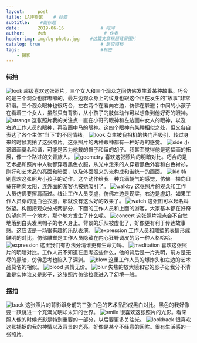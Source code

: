```yaml
---
layout:     post   				    
title: LA博物馆	# 标题
subtitle:	 #副标题
date:       2019-06-16				# 时间
author:     木水 						# 作者
header-img: img/bg-photo.jpg 	#这篇文章标题背景图片
catalog: true 						# 是否归档
tags:								#标签
    - 摄影
---
```

### 街拍
![look](https://raw.githubusercontent.com/yic317/yic317.github.io/master/img/19-06-16-01.jpg)
超级喜欢这张照片，三个女人和三个观众之间仿佛发生着某种故事。巧合的是三个观众也胖嘟嘟的，最左边观众身上的纹身也跟这个正在发生的“故事”非常和谐。三个观众眼神也很巧合，左右两个在看向右边，仿佛在躲避；中间的小孩子在看着三个女人，虽然只有背影，从小孩子的肢体动作可以想象到他好奇的眼神。
![strange](https://raw.githubusercontent.com/yic317/yic317.github.io/master/img/19-06-16-02.jpg)
这张照片我的关注点一直在小哥的眼神和左边画中女人的眼神，以及右边工作人员的眼神，再及画中马的眼神。这四个眼神有某种相似之处，但又各自表达了各个主体“当下”的不同情绪。
![look](https://raw.githubusercontent.com/yic317/yic317.github.io/master/img/19-06-16-03.jpg)
女生被我相机的快门声吸引，转过身来的时候我拍了这张照片。这张照片的两种眼神都有一种好奇的感觉。
![side](https://raw.githubusercontent.com/yic317/yic317.github.io/master/img/19-06-16-04.jpg)
小哥跟画莫名和谐，可能是因为他戴的帽子和留的胡子。我甚至觉得他是这幅画的拓展，像一个路过的文青旅人。
![geometry](https://raw.githubusercontent.com/yic317/yic317.github.io/master/img/19-06-16-05.jpg)
喜欢这张照片的明暗对比。巧合的是艺术品和照片中人物都穿着黑色衣服，从光中走来的人穿着黑色外套和白色衬衫，刚好和艺术品的亮面和暗面，以及外面照来的光构成和谐统一的画面。
![kid](https://raw.githubusercontent.com/yic317/yic317.github.io/master/img/19-06-16-06.jpg)
特别喜欢这张照片小孩子的动作。这个动作给我一种充满朝气的感觉，仿佛一棵向日葵在朝向太阳，连外面的游客也被她吸引了。
![walkby](https://raw.githubusercontent.com/yic317/yic317.github.io/master/img/19-06-16-07.jpg)
这张照片的观众和工作人员仿佛要擦肩而过。线让工作人员变虚，仿佛左边是现实，右边是虚幻。如果工作人员穿的是白色衣服，那就没有这么好的效果了。
![watch](https://raw.githubusercontent.com/yic317/yic317.github.io/master/img/19-06-16-08.jpg)
这张图可以起名叫张望。构图把观众分成两部分，下面的工作人员和上面的游客，大家基本都在好奇的望向同一个地方，那个地方发生了什么呢。
![concert](https://raw.githubusercontent.com/yic317/yic317.github.io/master/img/19-06-16-09.jpg)
这张照片视点会不自觉地落到白头发黑帽子的老人身上。背景的乐队被虚化了，好像更有利于传达故事感。这应该是一场很有趣的乐队表演。
![expression](https://raw.githubusercontent.com/yic317/yic317.github.io/master/img/19-06-16-10.jpg)
工作人员和雕塑的表情形成鲜明的对比，仿佛雕塑是工作人员隐藏在内心狂野调皮的另一种人格哈哈。
![expression](https://raw.githubusercontent.com/yic317/yic317.github.io/master/img/19-06-16-11.jpg)
这里我们有办法分清谁更有生命力吗。
![meditation](https://raw.githubusercontent.com/yic317/yic317.github.io/master/img/19-06-16-12.jpg)
喜欢这张照片的明暗对比。工作人员不知道在思考这些什么，他的背后是一片光明，前方是无尽的黑暗，仿佛思考也陷入了深渊。
![blow](https://raw.githubusercontent.com/yic317/yic317.github.io/master/img/19-06-16-13.jpg)
这里工作人员的爆炸头和左边的艺术品莫名的相似。
![blood](https://raw.githubusercontent.com/yic317/yic317.github.io/master/img/19-06-16-14.jpg)
亲情无价。
![blur](https://raw.githubusercontent.com/yic317/yic317.github.io/master/img/19-06-16-15.jpg)
失焦的放大镜和它的影子让我分不清谁是实体谁又是影子，这张照片仿佛拉我进入了幻境一般。
### 摆拍
![back](https://raw.githubusercontent.com/yic317/yic317.github.io/master/img/19-06-16-16.jpg)
这张照片的背影跟身前的三张白色的艺术品形成黑白对比。黑色的我好像要一跃跳进一个充满光明却未知的世界。
![smile](https://raw.githubusercontent.com/yic317/yic317.github.io/master/img/19-06-16-17.jpg)
很喜欢这张照片的光影。看来照人像的时候光影是特别重要的一部分，以后要更多关注光。
![lookback](https://raw.githubusercontent.com/yic317/yic317.github.io/master/img/19-06-16-18.jpg)
很喜欢这张捕捉的我的神情以及背景的光亮。好像是某个不经意的回眸。很有生活感的一张照片。
